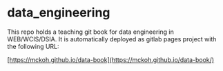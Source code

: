 # data_engineering

This repo holds a teaching git book for data engineering in WEB/WCIS/DSIA. It is automatically deployed as gitlab pages project with the following URL:

[https://mckoh.github.io/data-book](https://mckoh.github.io/data-book/)